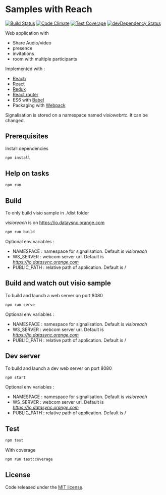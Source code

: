 # Samples with Reach

[![Build Status](https://travis-ci.org/webcom-components/visio-sample.svg?branch=master)](https://travis-ci.org/webcom-components/visio-sample)
[![Code Climate](https://codeclimate.com/github/webcom-components/visio-sample/badges/gpa.svg)](https://codeclimate.com/github/webcom-components/visio-sample)
[![Test Coverage](https://codeclimate.com/github/webcom-components/visio-sample/badges/coverage.svg)](https://codeclimate.com/github/webcom-components/visio-sample/coverage)
[![devDependency Status](https://david-dm.org/webcom-components/visio-sample/dev-status.svg)](https://david-dm.org/webcom-components/visio-sample#info=devDependencies)

Web application with
- Share Audio/video
- presence
- invitations
- room with multiple participants

Implemented with :
- [Reach](https://github.com/webcom-components/reach)
- [React](https://facebook.github.io/react/)
- [Redux](http://redux.js.org/)
- [React router](https://github.com/rackt/react-router)
- ES6 with [Babel](https://babeljs.io/)
- Packaging with [Webpack](http://webpack.github.io/)

Signalisation is stored on a namespace named *visiowebrtc*. It can be changed.

## Prerequisites

Install dependencies

```bash
npm install
```

## Help on tasks

```bash
npm run
```

## Build

To only build visio sample in ./dist folder

*visioreach* is on https://io.dataysnc.orange.com

```bash
npm run build
```

Optional env variables :
- NAMESPACE : namespace for signalisation. Default is *visioreach*
- WS_SERVER : webcom server url. Default is *https://io.datasync.orange.com*
- PUBLIC_PATH : relative path of application. Default is /

## Build and watch out visio sample

To build and launch a web server on port 8080

```bash
npm run serve
```

Optional env variables :
- NAMESPACE : namespace for signalisation. Default is *visioreach*
- WS_SERVER : webcom server url. Default is *https://io.datasync.orange.com*
- PUBLIC_PATH : relative path of application. Default is /


## Dev server

To build and launch a dev web server on port 8080

```bash
npm start
```

Optional env variables :
- NAMESPACE : namespace for signalisation. Default is *visioreach*
- WS_SERVER : webcom server url. Default is *https://io.datasync.orange.com*
- PUBLIC_PATH : relative path of application. Default is /

## Test

```bash
npm test
```

With coverage

```bash
npm run test:coverage
```

## License

Code released under the [MIT license](https://github.com/webcom-components/visio-sample/blob/master/LICENSE).
